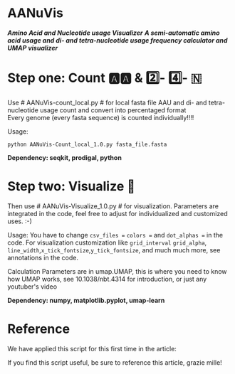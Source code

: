 AANuVis
==========================================================================================================================  
***Amino Acid and Nucleotide usage Visualizer***
***A semi-automatic amino acid usage and di- and tetra-nucleotide usage frequency calculator and UMAP visualizer***

# Step one: Count 🅰️🅰️ & :two:- :four:- 🇳
Use # AANuVis-count_local.py # for local fasta file AAU and di- and tetra-nucleotide usage count and convert into percentaged format  
Every genome (every fasta sequence) is counted individually!!!!

   Usage:   
   ```
   python AANuVis-Count_local_1.0.py fasta_file.fasta
   ```  
   
   **Dependency: seqkit, prodigal, python**

# Step two: Visualize 🧩
Then use # AANuVis-Visualize_1.0.py # for visualization. Parameters are integrated in the code, feel free to adjust for individualized and customized uses. :-) 

  Usage: You have to change ```csv_files =```  ```colors =``` and ```dot_alphas =``` in the code. For visualization customization like ```grid_interval``` ```grid_alpha```, ```line_width```,```x_tick_fontsize```,```y_tick_fontsize```, and much much more, see annotations in the code.  
  
  Calculation Parameters are in umap.UMAP, this is where you need to know how UMAP works, see 10.1038/nbt.4314 for introduction, or just any youtuber's video

  **Dependency: numpy, matplotlib.pyplot, umap-learn**

# Reference
We have applied this script for this first time in the article:  

If you find this script useful, be sure to reference this article, grazie mille!
